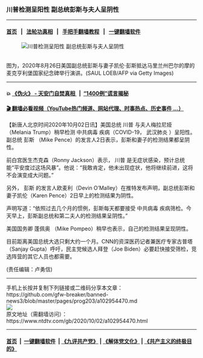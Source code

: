 ### 川普检测呈阳性 副总统彭斯与夫人呈阴性
------------------------

#### [首页](https://github.com/gfw-breaker/banned-news3/blob/master/README.md) &nbsp;&nbsp;|&nbsp;&nbsp; [法轮功真相](https://github.com/begood0513/basic/blob/master/README.md)  &nbsp;&nbsp;|&nbsp;&nbsp; [手把手翻墙教程](https://github.com/gfw-breaker/guides/wiki)  &nbsp;&nbsp;|&nbsp;&nbsp; [一键翻墙软件](https://github.com/gfw-breaker/nogfw/blob/master/README.md)  



<div><div class="featured_image">
 <figure>
  <img alt="川普检测呈阳性 副总统彭斯与夫人呈阴性" src="https://i.ntdtv.com/assets/uploads/2020/10/GettyImages-1228218707-800x450.jpg"/>
 </figure><br/>
 <span class="caption">
  图为，2020年8月26日美国副总统彭斯与妻子凯伦·彭斯抵达马里兰州巴尔的摩的麦克亨利堡国家纪念碑举行演讲。(SAUL LOEB/AFP via Getty Images)
 </span>
</div>
</div><hr/>

#### 💥 [《伪火》 - 天安门自焚真相 ](http://158.247.195.190:10000/videos/blog/weihuo.html)&nbsp; |&nbsp; [“1400例”谎言揭秘  ](http://158.247.195.190:10000/videos/blog/jiexi1400.html)

#### [ 🎬  翻墙必看视频（YouTube热门频道、网站代理、时事热点、历史事件 ...）](https://github.com/gfw-breaker/links/blob/master/banned.md)

<div><div class="post_content" itemprop="articleBody">
 <p>
  【新唐人北京时间2020年10月02日讯】美国总统
  <ok href="https://www.ntdtv.com/gb/川普.htm">
   川普
  </ok>
  与夫人梅拉尼娅（Melania Trump）稍早检测
  <ok href="https://www.ntdtv.com/gb/中共病毒.htm">
   中共病毒
  </ok>
  疾病（COVID-19，
  <ok href="https://www.ntdtv.com/gb/武汉肺炎.htm">
   武汉肺炎
  </ok>
  ）呈阳性。副总统
  <ok href="https://www.ntdtv.com/gb/彭斯.htm">
   彭斯
  </ok>
  （Mike Pence）的发言人2日表示，彭斯和妻子的检测结果都呈阴性。
 </p>
 <p>
  前白宫医生杰克森（Ronny Jackson）表示，
  <ok href="https://www.ntdtv.com/gb/川普.htm">
   川普
  </ok>
  是无症状感染，预计总统能“平安度过这场风暴”。他说：“我敢肯定，他未出现症状，他将继续前进，这将不会演变成大问题。”
 </p>
 <p>
  另外，
  <ok href="https://www.ntdtv.com/gb/彭斯.htm">
   彭斯
  </ok>
  的发言人欧麦利（Devin O’Malley）在推特发布声明，副总统彭斯和妻子凯伦（Karen Pence）2日早上的检测结果为阴性。
 </p>
 <p>
  声明写道：“依照过去几个月的惯例，彭斯每天都要接受
  <ok href="https://www.ntdtv.com/gb/中共病毒.htm">
   中共病毒
  </ok>
  疾病筛检。今天早上，彭斯副总统和第二夫人的检测结果呈阴性。”
 </p>
 <p>
  美国国务卿
  <ok href="https://www.ntdtv.com/gb/蓬佩奥.htm">
   蓬佩奥
  </ok>
  （Mike Pompeo）稍早也表示，自己的检测结果呈现阴性。
 </p>
 <p>
  目前距离美国总统大选只剩大约一个月。CNN的资深医药记者兼医疗专家古普塔（Sanjay Gupta）呼吁，民主党候选人拜登（Joe Biden）必要赶快接受筛检，竞选阵营的其它人员也都需要。
 </p>
 <p>
  (责任编辑：卢勇信)
 </p>
 <div class="single_ad">
 </div>
</div>
</div>
<hr/>
手机上长按并复制下列链接或二维码分享本文章：<br/>
https://github.com/gfw-breaker/banned-news3/blob/master/pages/prog203/a102954470.md <br/>
<a href='https://github.com/gfw-breaker/banned-news3/blob/master/pages/prog203/a102954470.md'><img src='https://github.com/gfw-breaker/banned-news3/blob/master/pages/prog203/a102954470.md.png'/></a> <br/>
原文地址（需翻墙访问）：https://www.ntdtv.com/gb/2020/10/02/a102954470.html


------------------------
#### [首页](https://github.com/gfw-breaker/banned-news3/blob/master/README.md) &nbsp;|&nbsp; [一键翻墙软件](https://github.com/gfw-breaker/nogfw/blob/master/README.md) &nbsp;| [《九评共产党》](https://github.com/gfw-breaker/9ping.md/blob/master/README.md#九评之一评共产党是什么) | [《解体党文化》](https://github.com/gfw-breaker/jtdwh.md/blob/master/README.md) | [《共产主义的终极目的》](https://github.com/gfw-breaker/gczydzjmd.md/blob/master/README.md)


<img src='http://gfw-breaker.win/banned-news3/pages/prog203/a102954470.md' width='0px' height='0px'/>